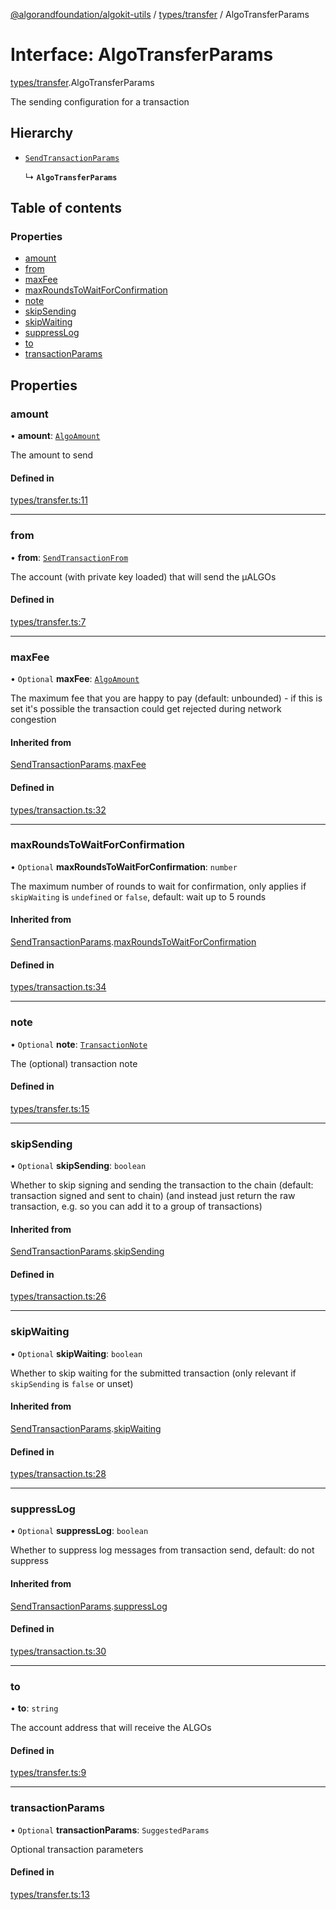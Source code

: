 [@algorandfoundation/algokit-utils](../README.md) / [types/transfer](../modules/types_transfer.md) / AlgoTransferParams

# Interface: AlgoTransferParams

[types/transfer](../modules/types_transfer.md).AlgoTransferParams

The sending configuration for a transaction

## Hierarchy

- [`SendTransactionParams`](types_transaction.SendTransactionParams.md)

  ↳ **`AlgoTransferParams`**

## Table of contents

### Properties

- [amount](types_transfer.AlgoTransferParams.md#amount)
- [from](types_transfer.AlgoTransferParams.md#from)
- [maxFee](types_transfer.AlgoTransferParams.md#maxfee)
- [maxRoundsToWaitForConfirmation](types_transfer.AlgoTransferParams.md#maxroundstowaitforconfirmation)
- [note](types_transfer.AlgoTransferParams.md#note)
- [skipSending](types_transfer.AlgoTransferParams.md#skipsending)
- [skipWaiting](types_transfer.AlgoTransferParams.md#skipwaiting)
- [suppressLog](types_transfer.AlgoTransferParams.md#suppresslog)
- [to](types_transfer.AlgoTransferParams.md#to)
- [transactionParams](types_transfer.AlgoTransferParams.md#transactionparams)

## Properties

### amount

• **amount**: [`AlgoAmount`](../classes/types_amount.AlgoAmount.md)

The amount to send

#### Defined in

[types/transfer.ts:11](https://github.com/algorandfoundation/algokit-utils-ts/blob/main/src/types/transfer.ts#L11)

___

### from

• **from**: [`SendTransactionFrom`](../modules/types_transaction.md#sendtransactionfrom)

The account (with private key loaded) that will send the µALGOs

#### Defined in

[types/transfer.ts:7](https://github.com/algorandfoundation/algokit-utils-ts/blob/main/src/types/transfer.ts#L7)

___

### maxFee

• `Optional` **maxFee**: [`AlgoAmount`](../classes/types_amount.AlgoAmount.md)

The maximum fee that you are happy to pay (default: unbounded) - if this is set it's possible the transaction could get rejected during network congestion

#### Inherited from

[SendTransactionParams](types_transaction.SendTransactionParams.md).[maxFee](types_transaction.SendTransactionParams.md#maxfee)

#### Defined in

[types/transaction.ts:32](https://github.com/algorandfoundation/algokit-utils-ts/blob/main/src/types/transaction.ts#L32)

___

### maxRoundsToWaitForConfirmation

• `Optional` **maxRoundsToWaitForConfirmation**: `number`

The maximum number of rounds to wait for confirmation, only applies if `skipWaiting` is `undefined` or `false`, default: wait up to 5 rounds

#### Inherited from

[SendTransactionParams](types_transaction.SendTransactionParams.md).[maxRoundsToWaitForConfirmation](types_transaction.SendTransactionParams.md#maxroundstowaitforconfirmation)

#### Defined in

[types/transaction.ts:34](https://github.com/algorandfoundation/algokit-utils-ts/blob/main/src/types/transaction.ts#L34)

___

### note

• `Optional` **note**: [`TransactionNote`](../modules/types_transaction.md#transactionnote)

The (optional) transaction note

#### Defined in

[types/transfer.ts:15](https://github.com/algorandfoundation/algokit-utils-ts/blob/main/src/types/transfer.ts#L15)

___

### skipSending

• `Optional` **skipSending**: `boolean`

Whether to skip signing and sending the transaction to the chain (default: transaction signed and sent to chain)
  (and instead just return the raw transaction, e.g. so you can add it to a group of transactions)

#### Inherited from

[SendTransactionParams](types_transaction.SendTransactionParams.md).[skipSending](types_transaction.SendTransactionParams.md#skipsending)

#### Defined in

[types/transaction.ts:26](https://github.com/algorandfoundation/algokit-utils-ts/blob/main/src/types/transaction.ts#L26)

___

### skipWaiting

• `Optional` **skipWaiting**: `boolean`

Whether to skip waiting for the submitted transaction (only relevant if `skipSending` is `false` or unset)

#### Inherited from

[SendTransactionParams](types_transaction.SendTransactionParams.md).[skipWaiting](types_transaction.SendTransactionParams.md#skipwaiting)

#### Defined in

[types/transaction.ts:28](https://github.com/algorandfoundation/algokit-utils-ts/blob/main/src/types/transaction.ts#L28)

___

### suppressLog

• `Optional` **suppressLog**: `boolean`

Whether to suppress log messages from transaction send, default: do not suppress

#### Inherited from

[SendTransactionParams](types_transaction.SendTransactionParams.md).[suppressLog](types_transaction.SendTransactionParams.md#suppresslog)

#### Defined in

[types/transaction.ts:30](https://github.com/algorandfoundation/algokit-utils-ts/blob/main/src/types/transaction.ts#L30)

___

### to

• **to**: `string`

The account address that will receive the ALGOs

#### Defined in

[types/transfer.ts:9](https://github.com/algorandfoundation/algokit-utils-ts/blob/main/src/types/transfer.ts#L9)

___

### transactionParams

• `Optional` **transactionParams**: `SuggestedParams`

Optional transaction parameters

#### Defined in

[types/transfer.ts:13](https://github.com/algorandfoundation/algokit-utils-ts/blob/main/src/types/transfer.ts#L13)
